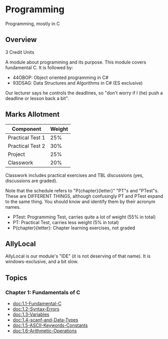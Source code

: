 # Programming

Programming, mostly in C

## Overview 

3 Credit Units

A module about programming and its purpose. This module covers fundamental C. It is followed by:
- 44OBOP: Object oriented programming in C#
- 93DSAG: Data Structures and Algorithms in C# (ES exclusive)

Our lecturer says he controls the deadlines, so "don't worry if I (he) push a deadline or lesson back a bit".

## Marks Allotment

| Component | Weight |
| -------- | ------ |
| Practical Test 1 | 25% |
| Practical Test 2 | 30% |
| Project | 25% |
| Classwork | 20% |

Classwork includes practical exercises and TBL discussions (yes, discussions are graded).

Note that the schedule refers to "P{chapter}{letter}" "PT"s and "PTest"s. These are DIFFERENT THINGS, although 
confusingly PT and PTest expand to the same thing. You should know and identify them by their acronym names.
- PTest: Programming Test, carries quite a lot of weight (55% in total)
- PT: Practical Test, carries less weight (5% in total)
- P{chapter}{letter}: Chapter learning exercises, not graded

## AllyLocal

AllyLocal is our module's "IDE" (it is not deserving of that name). It is windows-exclusive, and a bit slow.

## Topics

### Chapter 1: Fundamentals of C
- <doc:1.1-Fundamental-C>
- <doc:1.2-Syntax-Errors>
- <doc:1.3-Variables>
- <doc:1.4-scanf-and-Data-Types>
- <doc:1.5-ASCII-Keywords-Constants>
- <doc:1.6-Arithmetic-Operations>